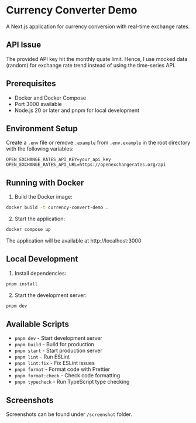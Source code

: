 # Currency Converter Demo

A Next.js application for currency conversion with real-time exchange rates.

## API Issue

The provided API key hit the monthly quate limit. Hence, I use mocked data (random) for exchange rate trend instead of using the time-series API.

## Prerequisites

- Docker and Docker Compose
- Port 3000 available
- Node.js 20 or later and pnpm for local development

## Environment Setup

Create a `.env` file or remove `.example` from `.env.example` in the root directory with the following variables:

```
OPEN_EXCHANGE_RATES_API_KEY=your_api_key
OPEN_EXCHANGE_RATES_API_URL=https://openexchangerates.org/api
```

## Running with Docker

1. Build the Docker image:

```bash
docker build -t currency-convert-demo .
```

2. Start the application:

```bash
docker compose up
```

The application will be available at http://localhost:3000

## Local Development

1. Install dependencies:

```bash
pnpm install
```

2. Start the development server:

```bash
pnpm dev
```

## Available Scripts

- `pnpm dev` - Start development server
- `pnpm build` - Build for production
- `pnpm start` - Start production server
- `pnpm lint` - Run ESLint
- `pnpm lint:fix` - Fix ESLint issues
- `pnpm format` - Format code with Prettier
- `pnpm format:check` - Check code formatting
- `pnpm typecheck` - Run TypeScript type checking

## Screenshots

Screenshots can be found under `/screenshot` folder.
